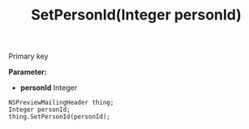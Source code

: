 ﻿---
uid: crmscript_ref_NSPreviewMailingHeader_SetPersonId
title: SetPersonId(Integer personId)
intellisense: NSPreviewMailingHeader.SetPersonId
keywords: NSPreviewMailingHeader, GetPersonId
so.topic: reference
---

Primary key

**Parameter:** 
 - **personId** Integer

```crmscript
NSPreviewMailingHeader thing;
Integer personId;
thing.SetPersonId(personId);
```

